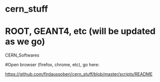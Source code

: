 # cern_stuff
# ROOT, GEANT4, etc (will be updated as we go)
CERN_Softwares

#Open browser (firefox, chrome, etc), go here:

https://github.com/firdaussoberi/cern_stuff/blob/master/scripts/README


